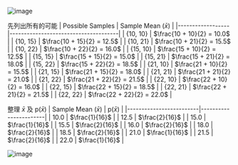 ![image](https://github.com/user-attachments/assets/1448f710-5000-4e81-8571-570519d9c10c)

先列出所有的可能
| Possible Samples | Sample Mean ($\bar{x}$)               |
|------------------|--------------------------------------|
| {10, 10}         | $\frac{10 + 10}{2} = 10.0$           |
| {10, 15}         | $\frac{10 + 15}{2} = 12.5$           |
| {10, 21}         | $\frac{10 + 21}{2} = 15.5$           |
| {10, 22}         | $\frac{10 + 22}{2} = 16.0$           |
| {15, 10}         | $\frac{15 + 10}{2} = 12.5$           |
| {15, 15}         | $\frac{15 + 15}{2} = 15.0$           |
| {15, 21}         | $\frac{15 + 21}{2} = 18.0$           |
| {15, 22}         | $\frac{15 + 22}{2} = 18.5$           |
| {21, 10}         | $\frac{21 + 10}{2} = 15.5$           |
| {21, 15}         | $\frac{21 + 15}{2} = 18.0$           |
| {21, 21}         | $\frac{21 + 21}{2} = 21.0$           |
| {21, 22}         | $\frac{21 + 22}{2} = 21.5$           |
| {22, 10}         | $\frac{22 + 10}{2} = 16.0$           |
| {22, 15}         | $\frac{22 + 15}{2} = 18.5$           |
| {22, 21}         | $\frac{22 + 21}{2} = 21.5$           |
| {22, 22}         | $\frac{22 + 22}{2} = 22.0$           |

整理 $\bar{x}$ 及 p($\bar{x}$) 
| Sample Mean ($\bar{x}$) | p($\bar{x}$)          |
|-------------------------|-----------------------|
| $10.0$                  | $\frac{1}{16}$        |
| $12.5$                  | $\frac{2}{16}$        |
| $15.0$                  | $\frac{1}{16}$        |
| $15.5$                  | $\frac{2}{16}$        |
| $16.0$                  | $\frac{2}{16}$        |
| $18.0$                  | $\frac{2}{16}$        |
| $18.5$                  | $\frac{2}{16}$        |
| $21.0$                  | $\frac{1}{16}$        |
| $21.5$                  | $\frac{2}{16}$        |
| $22.0$                  | $\frac{1}{16}$        |


![image](https://github.com/user-attachments/assets/29eb7c91-6fec-4ccc-886e-1ea28ca29a8e)
